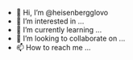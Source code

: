 - 👋 Hi, I’m @heisenbergglovo
- 👀 I’m interested in ...
- 🌱 I’m currently learning ...
- 💞️ I’m looking to collaborate on ...
- 📫 How to reach me ...

<!---
heisenbergglovo/heisenbergglovo is a ✨ special ✨ repository because its `README.md` (this file) appears on your GitHub profile.
You can click the Preview link to take a look at your changes.
--->
